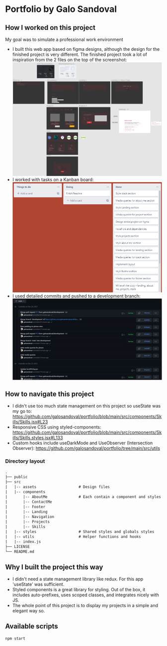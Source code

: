 # Portfolio by Galo Sandoval

## How I worked on this project

My goal was to simulate a professional work environment

- I built this web app based on figma designs, although the design for the finished project is very different. The finished project took a lot of inspiration from the 2 files on the top of the screenshot:
  ![](public/figma.png)
- I worked with tasks on a Kanban board:
  ![](public/trello.png)
- I used detailed commits and pushed to a development branch:
  ![](public/commits.png)

## How to navigate this project

- I didn't use too much state management on this project so useState was my go to: https://github.com/galosandoval/portfolio/blob/main/src/components/Skills/Skills.jsx#L23
- Responsive CSS using styled-components: https://github.com/galosandoval/portfolio/blob/main/src/components/Skills/Skills.styles.jsx#L133
- Custom hooks include useDarkMode and UseObserver (Intersection Observer): https://github.com/galosandoval/portfolio/tree/main/src/utils

### Directory layout

    .
    ├── public                  
    ├── src 
    |   |-- assets                   # Design files
    |   |-- components
    |       |-- AboutMe              # Each contain a component and styles
    |       |-- ContactMe
    |       |-- Footer
    |       |-- Landing
    |       |-- Navigation
    |       |-- Projects
    |       |-- Skills
    |   |-- styles                   # Shared styles and globals styles
    |   |-- utils                    # Helper functions and hooks
    |   |-- index.js       
    ├── LICENSE
    └── README.md

## Why I built the project this way

- I didn't need a state management library like redux. For this app 'useState' was sufficient. 
- Styled components is a great library for styling. Out of the box, it includes auto-prefixes, uses scoped classes, and integrates nicely with JS.
- The whole point of this project is to display my projects in a simple and elegant way so.

## Available scripts

```
npm start
```
